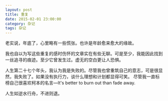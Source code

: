 ```yaml
---
layout: post
title: 重复
date: 2015-02-01 23:00:00
category: 杂记
tags: 杂记
---
```


老实说，年底了，心里略有一些慌张。也许是年龄愈来愈大的缘故。

我也自以为写这些重复的感时伤怀的文章实在有些无聊。可是至少，我能因此找到一丝追寻的痕迹。至少它曾发生过。虚无的空白更让人恐惧。

人生第二十七个年头，我认为我是失败的。尽管我也曾重筑自己的意志，可是很显然，我失败了。如果没有执行力，谈什么理想和计划都显得可笑。 尽管我一直标榜自己很喜欢柯本的名言—It's better to burn out than fade away. 

人生如逆水行舟，不进则退。